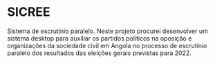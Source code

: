 # SICREE
Sistema de escrutínio paralelo.
Neste projeto procurei desenvolver um sistema desktop para auxiliar os partidos políticos na oposição e organizações da sociedade civil em Angola no processo de escrutínio paralelo dos resultados das eleições gerais previstas para 2022.
